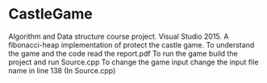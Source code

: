# CastleGame
Algorithm and Data structure course project.
Visual Studio 2015.
A fibonacci-heap implementation of protect the castle game.
To understand the game and the code read the report.pdf
To run the game build the project and run Source.cpp
To change the game input change the input file name in line 138 (In Source.cpp)
